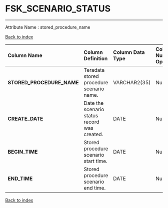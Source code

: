 # FSK_SCENARIO_STATUS

---

Attribute Name :   stored_procedure_name

[Back to index](./index.md)

| Column Name               | Column Definition                            | Column Data Type   | Column Null Option   | PK   | FK   |
|:--------------------------|:---------------------------------------------|:-------------------|:---------------------|:-----|:-----|
| **STORED_PROCEDURE_NAME** | Teradata stored procedure scenario name.     | VARCHAR2(35)       | Null                 | No   | No   |
| **CREATE_DATE**           | Date the scenario status record was created. | DATE               | Null                 | No   | No   |
| **BEGIN_TIME**            | Stored procedure scenario start time.        | DATE               | Null                 | No   | No   |
| **END_TIME**              | Stored procedure scenario end time.          | DATE               | Null                 | No   | No   |

[Back to index](./index.md)